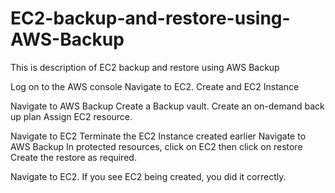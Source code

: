 # EC2-backup-and-restore-using-AWS-Backup
This is description of EC2 backup and restore using AWS Backup

Log on to the AWS console
Navigate to EC2.
Create and EC2 Instance

Navigate to AWS Backup
Create a Backup vault.
Create an on-demand back up plan
Assign EC2 resource.

Navigate to EC2 
Terminate the EC2 Instance created earlier
Navigate to AWS Backup
In protected resources, click on EC2 then click on restore
Create the restore as required.

Navigate to EC2.
If you see EC2 being created, you did it correctly.
